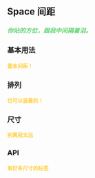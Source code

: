## Space 间距
<h5 style="color: #66d476">你站的方位，跟我中间隔着泪。</h5>

<script setup>
    import BasicDemo from '../demo/basic_demo.vue'
    import ArrayDemo from '../demo/array_demo.vue'
    import SizeDemo from '../demo/size_demo.vue'
    import Preview from '../../../src/components/preview.vue'
</script>

### 基本用法
<p style="color: #ffcf3f; font-size: 12px; font-weight: 900;">基本间距！</p>
<BasicDemo />
<Preview comp="space" demo="basic_demo"/>

### 排列
<p style="color: #ffcf3f; font-size: 12px; font-weight: 900;">也可以竖着的！</p>
<ArrayDemo />
<Preview comp="space" demo="array_demo"/>

### 尺寸
<p style="color: #ffcf3f; font-size: 12px; font-weight: 900;">别离我太远</p>
<SizeDemo />
<Preview comp="space" demo="size_demo"/>

<!-- API表格 -->
### API
<p style="color: #ffcf3f; font-size: 12px; font-weight: 900;">有好多尺寸的标签</p>
<script setup>
    import ApiTable from '../../../src/components/api_table.vue'
    const data = {
        columns: [
            {
                title: '名称'
            },
            {
                title: '类型'
            },
            {
                title: '默认值'
            },
            {
                title: '说明'
            }
        ],
        item: [
            {
                name: 'inline',
                type: 'Boolean',
                default: 'false | true',
                explain: '排列方式'
            },
            {
                name: 'size',
                type: 'Array',
                default: '[10,10]',
                explain: '距离属性'
            }
        ]
  }
</script>
<ApiTable :data="data" />

<!-- 底部导航 -->
<script setup>
    import BottomTabs from '../../../src/components/bottom_tabs.vue'
</script>

<BottomTabs up="Tag" down="Button" />
